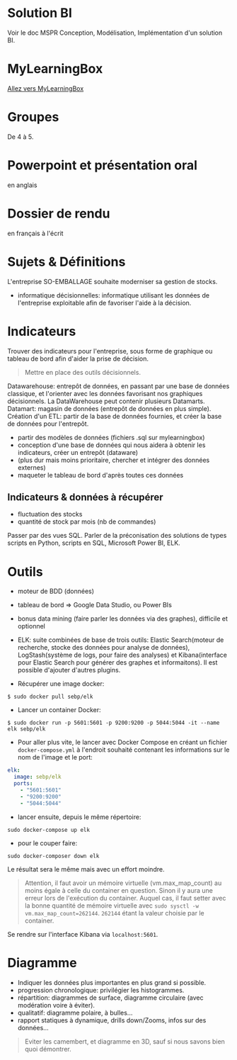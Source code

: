 # Solution BI  

Voir le doc MSPR Conception, Modélisation, Implémentation d'un solution BI.  

# MyLearningBox

[Allez vers MyLearningBox](https://mylearningbox.reseau-cd.fr/login/index.php)

# Groupes
De 4 à 5.  

# Powerpoint et présentation oral

en anglais

# Dossier de rendu

en français à l'écrit  

# Sujets & Définitions

L'entreprise SO-EMBALLAGE souhaite moderniser sa gestion de stocks.  

- informatique décisionnelles: informatique utilisant les données de l'entreprise exploitable afin de favoriser l'aide à la décision.  

# Indicateurs

Trouver des indicateurs pour l'entreprise, sous forme de graphique ou tableau de bord afin d'aider la prise de décision.  

> Mettre en place des outils décisionnels.  

Datawarehouse: entrepôt de données, en passant par une base de données classique, et l'orienter avec les données favorisant nos graphiques décisionnels. La DataWarehouse peut contenir plusieurs Datamarts.   
Datamart: magasin de données (entrepôt de données en plus simple).
Création d'un ETL: partir de la base de données fournies, et créer la base de données pour l'entrepôt.  

- partir des modèles de données (fichiers .sql sur mylearningbox)  
- conception d'une base de données qui nous aidera à obtenir les indicateurs, créer un entrepôt (dataware)    
- (plus dur mais moins prioritaire, chercher et intégrer des données externes)  
- maqueter le tableau de bord d'après toutes ces données

## Indicateurs & données à récupérer

- fluctuation des stocks
- quantité de stock par mois (nb de commandes)


Passer par des vues SQL. Parler de la préconisation des solutions de types scripts en Python, scripts en SQL, Microsoft Power BI, ELK.  



# Outils

- moteur de BDD (données)  
- tableau de bord => Google Data Studio, ou Power BIs  
- bonus data mining (faire parler les données via des graphes), difficile et optionnel  
- ELK: suite combinées de base de trois outils: Elastic Search(moteur de recherche, stocke des données pour analyse de données), LogStash(système de logs, pour faire des analyses) et Kibana(interface pour Elastic Search pour générer des graphes et informaitons). Il est possible d'ajouter d'autres plugins.  

- Récupérer une image docker:  
```
$ sudo docker pull sebp/elk
```

- Lancer un container Docker:
```
$ sudo docker run -p 5601:5601 -p 9200:9200 -p 5044:5044 -it --name elk sebp/elk
```  

- Pour aller plus vite, le lancer avec Docker Compose en créant un fichier `docker-compose.yml` à l'endroit souhaité contenant les informations sur le nom de l'image et le port:
```yml
elk:
  image: sebp/elk
  ports:
    - "5601:5601"
    - "9200:9200"
    - "5044:5044"
```  

- lancer ensuite, depuis le même répertoire: 
```
sudo docker-compose up elk
```

- pour le couper faire:
```
sudo docker-composer down elk
```  
  
Le résultat sera le même mais avec un effort moindre.  

> Attention, il faut avoir un mémoire virtuelle (vm.max_map_count) au moins égale à celle du container en question. Sinon il y aura une erreur lors de l'exécution du container. Auquel cas, il faut setter avec la bonne quantité de mémoire virtuelle avec `sudo sysctl -w vm.max_map_count=262144`. `262144` étant la valeur choisie par le container.  

Se rendre sur l'interface Kibana via `localhost:5601`.  


# Diagramme

- Indiquer les données plus importantes en plus grand si possible.  
- progression chronologique: privilégier les histogrammes.
- répartition: diagrammes de surface, diagramme circulaire (avec modération voire à éviter).  
- qualitatif: diagramme polaire, à bulles...
- rapport statiques à dynamique, drills down/Zooms, infos sur des données... 


> Eviter les camembert, et diagramme en 3D, sauf si nous savons bien quoi démontrer.  